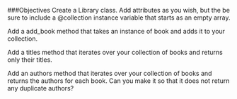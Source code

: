 ###Objectives
Create a Library class. Add attributes as you wish, but the be sure to include a @collection instance variable that starts as an empty array.

Add a add_book method that takes an instance of book and adds it to your collection.

Add a titles method that iterates over your collection of books and returns only their titles.

Add an authors method that iterates over your collection of books and returns the authors for each book. Can you make it so that it does not return any duplicate authors?
